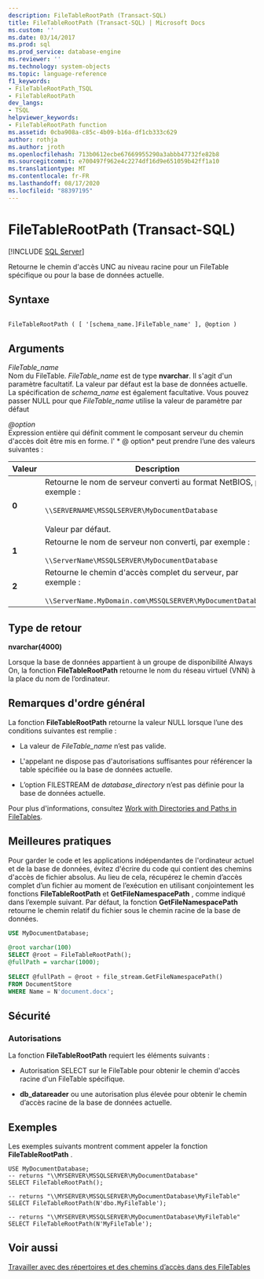 ```yaml
---
description: FileTableRootPath (Transact-SQL)
title: FileTableRootPath (Transact-SQL) | Microsoft Docs
ms.custom: ''
ms.date: 03/14/2017
ms.prod: sql
ms.prod_service: database-engine
ms.reviewer: ''
ms.technology: system-objects
ms.topic: language-reference
f1_keywords:
- FileTableRootPath_TSQL
- FileTableRootPath
dev_langs:
- TSQL
helpviewer_keywords:
- FileTableRootPath function
ms.assetid: 0cba908a-c85c-4b09-b16a-df1cb333c629
author: rothja
ms.author: jroth
ms.openlocfilehash: 713b0612ecbe67669955290a3abbb47732fe82b8
ms.sourcegitcommit: e700497f962e4c2274df16d9e651059b42ff1a10
ms.translationtype: MT
ms.contentlocale: fr-FR
ms.lasthandoff: 08/17/2020
ms.locfileid: "88397195"
---
```

# <a name="filetablerootpath-transact-sql"></a>FileTableRootPath (Transact-SQL)
[!INCLUDE [SQL Server](../../includes/applies-to-version/sqlserver.md)]

  Retourne le chemin d'accès UNC au niveau racine pour un FileTable spécifique ou pour la base de données actuelle.  
  
## <a name="syntax"></a>Syntaxe  
  
```  
  
FileTableRootPath ( [ '[schema_name.]FileTable_name' ], @option )  
```  
  
## <a name="arguments"></a>Arguments  
 *FileTable_name*  
 Nom du FileTable. *FileTable_name* est de type **nvarchar**. Il s'agit d'un paramètre facultatif. La valeur par défaut est la base de données actuelle. La spécification de *schema_name* est également facultative. Vous pouvez passer NULL pour que *FileTable_name* utilise la valeur de paramètre par défaut  
  
 *\@option*  
 Expression entière qui définit comment le composant serveur du chemin d'accès doit être mis en forme. l' * \@ option* peut prendre l’une des valeurs suivantes :  
  
|Valeur|Description|  
|-----------|-----------------|  
|**0**|Retourne le nom de serveur converti au format NetBIOS, par exemple :<br /><br /> `\\SERVERNAME\MSSQLSERVER\MyDocumentDatabase`<br /><br /> Valeur par défaut.|  
|**1**|Retourne le nom de serveur non converti, par exemple :<br /><br /> `\\ServerName\MSSQLSERVER\MyDocumentDatabase`|  
|**2**|Retourne le chemin d'accès complet du serveur, par exemple :<br /><br /> `\\ServerName.MyDomain.com\MSSQLSERVER\MyDocumentDatabase`|  
  
## <a name="return-type"></a>Type de retour  
 **nvarchar(4000)**  
  
 Lorsque la base de données appartient à un groupe de disponibilité Always On, la fonction **FileTableRootPath** retourne le nom du réseau virtuel (VNN) à la place du nom de l’ordinateur.  
  
## <a name="general-remarks"></a>Remarques d'ordre général  
 La fonction **FileTableRootPath** retourne la valeur NULL lorsque l’une des conditions suivantes est remplie :  
  
-   La valeur de *FileTable_name* n’est pas valide.  
  
-   L'appelant ne dispose pas d'autorisations suffisantes pour référencer la table spécifiée ou la base de données actuelle.  
  
-   L’option FILESTREAM de *database_directory* n’est pas définie pour la base de données actuelle.  
  
 Pour plus d'informations, consultez [Work with Directories and Paths in FileTables](../../relational-databases/blob/work-with-directories-and-paths-in-filetables.md).  
  
## <a name="best-practices"></a>Meilleures pratiques  
 Pour garder le code et les applications indépendantes de l'ordinateur actuel et de la base de données, évitez d'écrire du code qui contient des chemins d'accès de fichier absolus. Au lieu de cela, récupérez le chemin d’accès complet d’un fichier au moment de l’exécution en utilisant conjointement les fonctions **FileTableRootPath** et **GetFileNamespacePath** , comme indiqué dans l’exemple suivant. Par défaut, la fonction **GetFileNamespacePath** retourne le chemin relatif du fichier sous le chemin racine de la base de données.  
  
```sql  
USE MyDocumentDatabase;  
  
@root varchar(100)  
SELECT @root = FileTableRootPath();  
@fullPath = varchar(1000);  
  
SELECT @fullPath = @root + file_stream.GetFileNamespacePath()  
FROM DocumentStore  
WHERE Name = N'document.docx';  
```  
  
## <a name="security"></a>Sécurité  
  
### <a name="permissions"></a>Autorisations  
 La fonction **FileTableRootPath** requiert les éléments suivants :  
  
-   Autorisation SELECT sur le FileTable pour obtenir le chemin d'accès racine d'un FileTable spécifique.  
  
-   **db_datareader** ou une autorisation plus élevée pour obtenir le chemin d’accès racine de la base de données actuelle.  
  
## <a name="examples"></a>Exemples  
 Les exemples suivants montrent comment appeler la fonction **FileTableRootPath** .  
  
```  
USE MyDocumentDatabase;  
-- returns "\\MYSERVER\MSSQLSERVER\MyDocumentDatabase"  
SELECT FileTableRootPath();  
  
-- returns "\\MYSERVER\MSSQLSERVER\MyDocumentDatabase\MyFileTable"  
SELECT FileTableRootPath(N'dbo.MyFileTable');  
  
-- returns "\\MYSERVER\MSSQLSERVER\MyDocumentDatabase\MyFileTable"  
SELECT FileTableRootPath(N'MyFileTable');  
```  
  
## <a name="see-also"></a>Voir aussi  
 [Travailler avec des répertoires et des chemins d’accès dans des FileTables](../../relational-databases/blob/work-with-directories-and-paths-in-filetables.md)  
  
  
